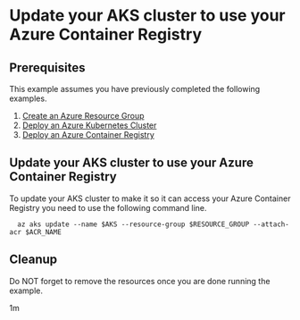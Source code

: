 
# Update your AKS cluster to use your Azure Container Registry

## Prerequisites

This example assumes you have previously completed the following examples.

1. [Create an Azure Resource Group](../../group/create/)
1. [Deploy an Azure Kubernetes Cluster](../create/)
1. [Deploy an Azure Container Registry](../../acr/create/)

## Update your AKS cluster to use your Azure Container Registry

To update your AKS cluster to make it so it can access your Azure Container
Registry you need to use the following command line.

```shell
  az aks update --name $AKS --resource-group $RESOURCE_GROUP --attach-acr $ACR_NAME
```

## Cleanup

Do NOT forget to remove the resources once you are done running the example.

1m
